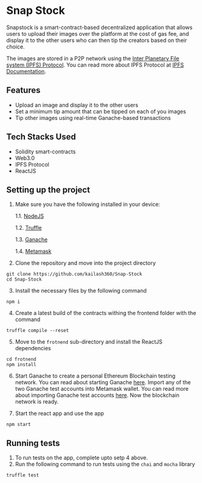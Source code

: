# Snap Stock

Snapstock is a smart-contract-based decentralized application that allows users to upload their images over the platform at the cost of gas fee, and display it to the other users who can then tip the creators based on their choice. 

The images are stored in a P2P network using the [Inter Planetary File system (IPFS) Protocol](https://ipfs.io). You can read more about IPFS Protocol at [IPFS Documentation](https://docs.ipfs.io/). 

## Features 

- Upload an image and display it to the other users  
- Set a minimum tip amount that can be tipped on each of you images
- Tip other images using real-time Ganache-based transactions

## Tech Stacks Used 

- Solidity smart-contracts
- Web3.0 
- IPFS Protocol
- ReactJS

## Setting up the project  

1. Make sure you have the following  installed in your device:
    
    1.1. [NodeJS](https://nodejs.org/en/)

    1.2. [Truffle](https://trufflesuite.com/) 

    1.3. [Ganache](https://www.trufflesuite.com/ganache)

    1.4. [Metamask](https://metamask.io/)

2. Clone the repository and move into the project directory
```
git clone https://github.com/kailash360/Snap-Stock  
cd Snap-Stock
```

3. Install the necessary files by the following command
```
npm i
```

4. Create a latest build of the contracts withing the frontend folder with the command
```
truffle compile --reset
```

5. Move to the ```frotnend``` sub-directory and install the ReactJS dependencies
```
cd frotnend
npm install 
```

6. Start Ganache to create a personal Ethereum Blockchain testing network. You can read about starting Ganache [here](https://www.tutorialspoint.com/ethereum/ethereum_ganache_for_blockchain.htm). Import any of the two Ganache test accounts into Metamask wallet. You can read more about importing Ganache test accounts [here](https://dapp-world.com/blogs/01/how-to-connect-ganache-with-metamask-and-deploy-smart-contracts-on-remix-without-1619847868947). Now the blockchain network is ready.

7. Start the react app and use the app 
```
npm start 
```

## Running tests 
1. To run tests on the app, complete upto setp 4 above. 
2. Run the following command to run tests using the ```chai``` and ```mocha``` library
```
truffle test
```

